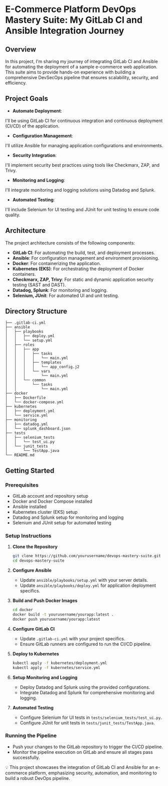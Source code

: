# E-Commerce Platform DevOps Mastery Suite: My GitLab CI and Ansible Integration Journey

## Overview

In this project, I'm sharing my journey of integrating GitLab CI and Ansible for automating the deployment of a sample e-commerce web application. This suite aims to provide hands-on experience with building a comprehensive DevSecOps pipeline that ensures scalability, security, and efficiency.

## Project Goals
- **Automate Deployment**:

 I'll be using GitLab CI for continuous integration and continuous deployment (CI/CD) of the application.
- **Configuration Management**: 

I'll utilize Ansible for managing application configurations and environments.
- **Security Integration**: 

I'll implement security best practices using tools like Checkmarx, ZAP, and Trivy.
- **Monitoring and Logging**: 

I'll integrate monitoring and logging solutions using Datadog and Splunk.
- **Automated Testing**: 

I'll include Selenium for UI testing and JUnit for unit testing to ensure code quality.

## Architecture
The project architecture consists of the following components:
- **GitLab CI**: For automating the build, test, and deployment processes.
- **Ansible**: For configuration management and environment provisioning.
- **Docker**: For containerizing the application.
- **Kubernetes (EKS)**: For orchestrating the deployment of Docker containers.
- **Checkmarx, ZAP, Trivy**: For static and dynamic application security testing (SAST and DAST).
- **Datadog, Splunk**: For monitoring and logging.
- **Selenium, JUnit**: For automated UI and unit testing.

## Directory Structure
```plaintext
├── .gitlab-ci.yml
├── ansible
│   ├── playbooks
│   │   ├── deploy.yml
│   │   └── setup.yml
│   ├── roles
│   │   ├── app
│   │   │   ├── tasks
│   │   │   │   └── main.yml
│   │   │   ├── templates
│   │   │   │   └── app_config.j2
│   │   │   └── vars
│   │   │       └── main.yml
│   │   └── common
│   │       └── tasks
│   │           └── main.yml
├── docker
│   ├── Dockerfile
│   └── docker-compose.yml
├── kubernetes
│   ├── deployment.yml
│   └── service.yml
├── monitoring
│   ├── datadog.yml
│   └── splunk_dashboard.json
├── tests
│   ├── selenium_tests
│   │   └── test_ui.py
│   └── junit_tests
│       └── TestApp.java
└── README.md
```

## Getting Started
### Prerequisites
- GitLab account and repository setup
- Docker and Docker Compose installed
- Ansible installed
- Kubernetes cluster (EKS) setup
- Datadog and Splunk setup for monitoring and logging
- Selenium and JUnit setup for automated testing

### Setup Instructions
1. **Clone the Repository**
    ```sh
    git clone https://github.com/yourusername/devops-mastery-suite.git
    cd devops-mastery-suite
    ```

2. **Configure Ansible**
    - Update `ansible/playbooks/setup.yml` with your server details.
    - Update `ansible/playbooks/deploy.yml` for application deployment specifics.

3. **Build and Push Docker Images**
    ```sh
    cd docker
    docker build -t yourusername/yourapp:latest .
    docker push yourusername/yourapp:latest
    ```

4. **Configure GitLab CI**
    - Update `.gitlab-ci.yml` with your project specifics.
    - Ensure GitLab runners are configured to run the CI/CD pipeline.

5. **Deploy to Kubernetes**
    ```sh
    kubectl apply -f kubernetes/deployment.yml
    kubectl apply -f kubernetes/service.yml
    ```

6. **Setup Monitoring and Logging**
    - Deploy Datadog and Splunk using the provided configurations.
    - Integrate Datadog and Splunk for comprehensive monitoring and logging.

7. **Automated Testing**
    - Configure Selenium for UI tests in `tests/selenium_tests/test_ui.py`.
    - Configure JUnit for unit tests in `tests/junit_tests/TestApp.java`.

### Running the Pipeline
- Push your changes to the GitLab repository to trigger the CI/CD pipeline.
- Monitor the pipeline execution on GitLab and ensure all stages pass successfully.

💡 This project showcases the integration of GitLab CI and Ansible for an e-commerce platform, emphasizing security, automation, and monitoring to build a robust DevOps pipeline.
